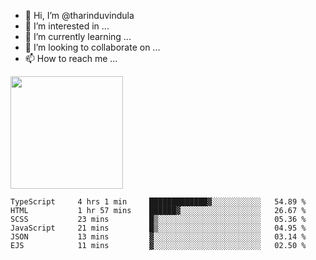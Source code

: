 - 👋 Hi, I’m @tharinduvindula
- 👀 I’m interested in ...
- 🌱 I’m currently learning ...
- 💞️ I’m looking to collaborate on ...
- 📫 How to reach me ...

<!---
tharinduvindula/tharinduvindula is a ✨ special ✨ repository because its `README.md` (this file) appears on your GitHub profile.
You can click the Preview link to take a look at your changes.
--->

<img height="180em" src="https://github-readme-stats.vercel.app/api?username=tharinduvindula&show_icons=true&hide_border=false&&count_private=true&include_all_commits=true" />


<!--START_SECTION:waka-->

```text
TypeScript     4 hrs 1 min     █████████████▓░░░░░░░░░░░   54.89 %
HTML           1 hr 57 mins    ██████▓░░░░░░░░░░░░░░░░░░   26.67 %
SCSS           23 mins         █▒░░░░░░░░░░░░░░░░░░░░░░░   05.36 %
JavaScript     21 mins         █▒░░░░░░░░░░░░░░░░░░░░░░░   04.95 %
JSON           13 mins         ▓░░░░░░░░░░░░░░░░░░░░░░░░   03.14 %
EJS            11 mins         ▓░░░░░░░░░░░░░░░░░░░░░░░░   02.50 %
```

<!--END_SECTION:waka-->
